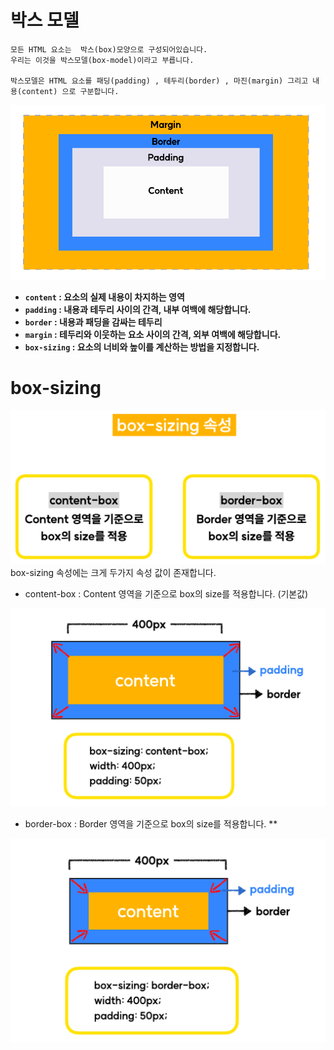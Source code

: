 # 박스 모델
```
모든 HTML 요소는  박스(box)모양으로 구성되어있습니다.
우리는 이것을 박스모델(box-model)이라고 부릅니다.

박스모델은 HTML 요소를 패딩(padding) , 테두리(border) , 마진(margin) 그리고 내용(content) 으로 구분합니다.
```
<img src="../img/b99d1361-9dd2-4696-9d0e-7b8ef0e1aa4a.png">

- **`content` : 요소의 실제 내용이 차지하는 영역**
- **`padding` : 내용과 테두리 사이의 간격, 내부 여백에 해당합니다.**
- **`border` : 내용과 패딩을 감싸는 테두리**
- **`margin` : 테두리와 이웃하는 요소 사이의 간격, 외부 여백에 해당합니다.**
- **`box-sizing` : 요소의 너비와 높이를 계산하는 방법을 지정합니다.**

# box-sizing
<img src="../img/6523428a-143e-446d-9df8-f584c17b907b.png">
box-sizing 속성에는 크게 두가지 속성 값이 존재합니다.


- content-box : Content 영역을 기준으로 box의 size를 적용합니다. (기본값)
<img src="../img/817a6f52-6f2d-4104-aaee-983bab744e1c.png">

- border-box : Border 영역을 기준으로 box의 size를 적용합니다. **

<img src="../img/ac749d60-1d5d-40c5-ba21-a2e754a1577b.png">
